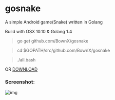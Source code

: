 # gosnake
A simple Android game(Snake) written in Golang

Build with OSX 10.10 & Golang 1.4

> go get github.com/BownX/gosnake

> cd $GOPATH/src/github.com/BownX/gosnake

> ./all.bash

OR [DOWNLOAD](https://raw.githubusercontent.com/Bowwn/gosnake/master/bin/nativeactivity-debug.apk)

### **Screenshot:** 

![img](https://raw.githubusercontent.com/Bowwn/gosnake/master/snake.jpg)
